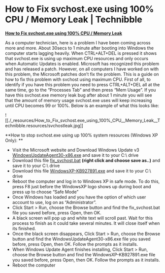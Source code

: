 # How to Fix svchost.exe using 100% CPU / Memory Leak | Technibble

**[How to Fix svchost.exe using 100% CPU / Memory Leak](http://www.technibble.com/how-to-fix-svchost-using-100-cpu-memory-leak/)**

As a computer technician, here is a problem I have been coming across more and more. About 30secs to 1 minute after booting into Windows the computer starts lagging heavily. When CTRL+ALT+DEL is pressed it shows that svchost.exe is using up maximum CPU resources and only occurs when Automatic Updates is enabled. Microsoft has recognized this problem and has released a patch. However, on all computers I have worked on with this problem, the Microsoft patches don’t fix the problem. This is a guide on how to fix this problem with svchost using maximum CPU.
First of all, to identify if you have this problem you need to press CTRL+ALT+DEL all at the same time, go to the “Processes Tab” and then press “Mem Usage”. If you have this svchost.exe memory leak bug after about 1 minute you will see that the amount of memory usage svchost.exe uses will keep increasing until CPU becomes 99 or 100%. Below is an example of what this looks like:

![[./_resources/How_to_Fix_svchost.exe_using_100%_CPU__Memory_Leak__Technibble.resources/svchostleak.jpg]]

**How to stop svchost.exe using up 100% system resources (Windows XP Only):
**

* Visit the Microsoft website and Download Windows Update v3 [WindowsUpdateAgent30-x86.exe](http://go.microsoft.com/fwlink/?LinkID=91237) and save it to your C:\\ drive
* Download this file [fix_svchost.bat](http://www.technibble.com/downloads/windows-tools/fix_svchost.bat) **(right click and choose save as..)** and save it to your C:\\ drive
* Download this file [WindowsXP-KB927891.exe](http://www.microsoft.com/downloads/details.aspx?FamilyId=7A81B0CD-A0B9-497E-8A89-404327772E5A&displaylang=en) and save it to your C:\\ drive
* Reboot the computer and log in to Windows XP in safe mode. To do this, press F8 just before the WindowsXP logo shows up during boot and press up to choose “Safe Mode”
* Once Windows has loaded and you have the option of which user account to use, log on as “Administrator”.
* Click Start > Run, choose the Browse button and find the fix\_svchost.bat file you saved before, press Open, then OK.
* A black screen will pop up and white text will scroll past. Wait for this process to finish as it could take several minutes. It will close itself when its finished.
* Once the black screen disappears, Click Start > Run, choose the Browse button and find the WindowsUpdateAgent30-x86.exe file you saved before, press Open, then OK. Follow the prompts as it installs.
* When Windows Update Agent finishes installing, Click Start > Run, choose the Browse button and find the WindowsXP-KB927891.exe file you saved before, press Open, then OK. Follow the prompts as it installs.
* Reboot the computer
